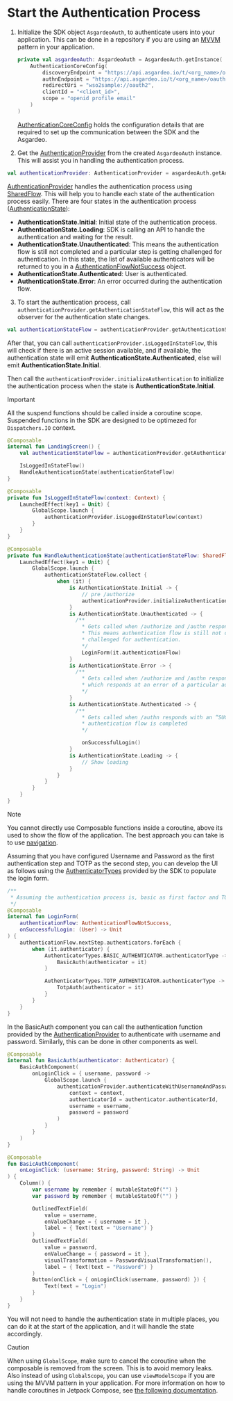 <!--
 * Copyright (c) 2024, WSO2 LLC. (https://www.wso2.com).
 *
 * WSO2 LLC. licenses this file to you under the Apache License,
 * Version 2.0 (the "License"); you may not use this file except
 * in compliance with the License.
 * You may obtain a copy of the License at
 *
 *     http://www.apache.org/licenses/LICENSE-2.0
 *
 * Unless required by applicable law or agreed to in writing,
 * software distributed under the License is distributed on an
 * "AS IS" BASIS, WITHOUT WARRANTIES OR CONDITIONS OF ANY
 * KIND, either express or implied. See the License for the
 * specific language governing permissions and limitations
 * under the License.
-->

# Start the Authentication Process

1. Initialize the SDK object `AsgardeoAuth`, to authenticate users into your application. This can be done in a repository if you are using an [MVVM](https://www.geeksforgeeks.org/mvvm-model-view-viewmodel-architecture-pattern-in-android/) pattern in your application.

    ```kotlin
    private val asgardeoAuth: AsgardeoAuth = AsgardeoAuth.getInstance(
        AuthenticationCoreConfig(
            discoveryEndpoint = "https://api.asgardeo.io/t/<org_name>/oauth2/token/.well-known/openid-configuration",
            authnEndpoint = "https://api.asgardeo.io/t/<org_name>/oauth2/authn",
            redirectUri = "wso2sample://oauth2",
            clientId = "<client_id>",
            scope = "openid profile email"
        )
    )
    ```
    <a href="/mobile-ui-sdks/android/api/core-auth-direct/io.asgardeo.android.core_auth_direct.core_config/-authentication-core-config/index.html" target="_blank">AuthenticationCoreConfig</a> holds the configuration details that are required to set up the communication between the SDK and the Asgardeo.

2. Get the <a href="/mobile-ui-sdks/android/api/core-auth-direct/io.asgardeo.android.core_auth_direct.provider.providers.authentication/-authentication-provider/index.html" target="_blank">AuthenticationProvider</a> from the created `AsgardeoAuth` instance. This will assist you in handling the authentication process.

```kotlin
val authenticationProvider: AuthenticationProvider = asgardeoAuth.getAuthenticationProvider()
```

<a href="/mobile-ui-sdks/android/api/core-auth-direct/io.asgardeo.android.core_auth_direct.provider.providers.authentication/-authentication-provider/index.html" target="_blank">AuthenticationProvider</a> handles the authentication process using [SharedFlow](https://developer.android.com/kotlin/flow/stateflow-and-sharedflow#sharedflow). This will help you to handle each state of the authentication process easily. There are four states in the authentication process (<a href="/mobile-ui-sdks/android/api/core-auth-direct/io.asgardeo.android.core_auth_direct.models.state/-authentication-state/index.html" target="_blank">AuthenticationState</a>):

- **AuthenticationState.Initial**: Initial state of the authentication process.
- **AuthenticationState.Loading**: SDK is calling an API to handle the authentication and waiting for the result.
- **AuthenticationState.Unauthenticated**: This means the authentication flow is still not completed and a particular step is getting challenged for authentication. In this state, the list of available authenticators will be returned to you in a 
<a href="/mobile-ui-sdks/android/api/core-auth-direct/io.asgardeo.android.core_auth_direct.models.authentication_flow/-authentication-flow-not-success/index.html" target="_blank">AuthenticationFlowNotSuccess</a> object.
- **AuthenticationState.Authenticated**: User is authenticated.
- **AuthenticationState.Error**: An error occurred during the authentication flow.

3. To start the authentication process, call `authenticationProvider.getAuthenticationStateFlow`, this will act as the observer for the authentication state changes.

```kotlin
val authenticationStateFlow = authenticationProvider.getAuthenticationStateFlow()
```

After that, you can call `authenticationProvider.isLoggedInStateFlow`, this will check if there is an active session available, and if available, the authentication state will emit **AuthenticationState.Authenticated**, else will emit **AuthenticationState.Initial**. 

Then call the `authenticationProvider.initializeAuthentication` to initialize the authentication process when the state is **AuthenticationState.Initial**.

> [!IMPORTANT]
> All the suspend functions should be called inside a coroutine scope. Suspended functions in the SDK are designed to be optimezed for `Dispatchers.IO` context.

```kotlin
@Composable
internal fun LandingScreen() {
    val authenticationStateFlow = authenticationProvider.getAuthenticationStateFlow()

    IsLoggedInStateFlow()
    HandleAuthenticationState(authenticationStateFlow)
}

@Composable
private fun IsLoggedInStateFlow(context: Context) {
    LaunchedEffect(key1 = Unit) {
        GlobalScope.launch {
            authenticationProvider.isLoggedInStateFlow(context)
        }
    }
}

@Composable
private fun HandleAuthenticationState(authenticationStateFlow: SharedFlow<AuthenticationState>) {
    LaunchedEffect(key1 = Unit) {
        GlobalScope.launch {
            authenticationStateFlow.collect {
                when (it) {
                    is AuthenticationState.Initial -> {
                        // pre /authorize
                        authenticationProvider.initializeAuthentication(context)  // [!code highlight]
                    }
                    is AuthenticationState.Unauthenticated -> {
                      /** 
                        * Gets called when /authorize and /authn responds with an “INCOMPLETE” state. 
                        * This means authentication flow is still not completed and a particular step is getting
                        * challenged for authentication.
                        */
                        LoginForm(it.authenticationFlow)
                    }
                    is AuthenticationState.Error -> {
                      /** 
                        * Gets called when /authorize and /authn responds with an “FAILED_INCOMPLETE” state 
                        * which responds at an error of a particular authentication step
                        */
                    }
                    is AuthenticationState.Authenticated -> {
                      /** 
                        * Gets called when /authn responds with an “SUCCESS” state. This means 
                        * authentication flow is completed
                        */

                        onSuccessfulLogin()
                    }
                    is AuthenticationState.Loading -> {
                        // Show loading
                    }
                }
            }
        }
    }
}
```

> [!NOTE]
> You cannot directly use Composable functions inside a coroutine, above its used to show the flow of the application. The best approach you can take is to use [navigation](https://developer.android.com/guide/navigation).

Assuming that you have configured Username and Password as the first authentication step and TOTP as the second step, you can develop the UI as follows using the <a href="/mobile-ui-sdks/android/api/core-auth-direct/io.asgardeo.android.core_auth_direct.models.autheniticator/-authenticator-types/index.html" target="_blank">AuthenticatorTypes</a> provided by the SDK to populate the login form.
```kotlin
/**
 * Assuming the authentication process is, basic as first factor and TOTP as second factor
 */
@Composable
internal fun LoginForm(
    authenticationFlow: AuthenticationFlowNotSuccess,
    onSuccessfulLogin: (User) -> Unit
) {
    authenticationFlow.nextStep.authenticators.forEach {
        when (it.authenticator) {
            AuthenticatorTypes.BASIC_AUTHENTICATOR.authenticatorType -> { // [!code highlight]
                BasicAuth(authenticator = it)
            }

            AuthenticatorTypes.TOTP_AUTHENTICATOR.authenticatorType -> { // [!code highlight]
                TotpAuth(authenticator = it)
            }
        }
    }
}
```

In the BasicAuth component you can call the authentication function provided by the <a href="/mobile-ui-sdks/android/api/core-auth-direct/io.asgardeo.android.core_auth_direct.provider.providers.authentication/-authentication-provider/index.html" target="_blank">AuthenticationProvider</a> to authenticate with username and password. Similarly, this can be done in other components as well.
```kotlin
@Composable
internal fun BasicAuth(authenticator: Authenticator) {
    BasicAuthComponent(
        onLoginClick = { username, password ->
            GlobalScope.launch {
                authenticationProvider.authenticateWithUsernameAndPassword(
                    context = context,
                    authenticatorId = authenticator.authenticatorId,
                    username = username,
                    password = password
                )
            }
        }
    )
}

@Composable
fun BasicAuthComponent(
    onLoginClick: (username: String, password: String) -> Unit
) {
    Column() {
        var username by remember { mutableStateOf("") }
        var password by remember { mutableStateOf("") }

        OutlinedTextField(
            value = username,
            onValueChange = { username = it },
            label = { Text(text = "Username") }
        )
        OutlinedTextField(
            value = password,
            onValueChange = { password = it },
            visualTransformation = PasswordVisualTransformation(),
            label = { Text(text = "Password") }
        )
        Button(onClick = { onLoginClick(username, password) }) {
            Text(text = "Login")
        }
    }
}
```

You will not need to handle the authentication state in multiple places, you can do it at the start of the application, and it will handle the state accordingly.

> [!CAUTION]
> When using `GlobalScope`, make sure to cancel the coroutine when the composable is removed from the screen. This is to avoid memory leaks.
> Also instead of using `GlobalScope`, you can use `viewModelScope` if you are using the MVVM pattern in your application.
> For more information on how to handle coroutines in Jetpack Compose, see [the following documentation](https://kotlinlang.org/api/kotlinx.coroutines/kotlinx-coroutines-core/kotlinx.coroutines/-global-scope/).